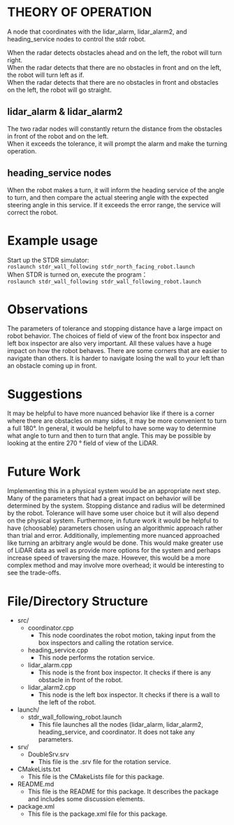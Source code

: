 # THEORY OF OPERATION
A node that coordinates with the lidar_alarm, lidar_alarm2, and heading_service nodes to control the stdr robot.  

When the radar detects obstacles ahead and on the left, the robot will turn right.  
When the radar detects that there are no obstacles in front and on the left, the robot will turn left as if.   
When the radar detects that there are no obstacles in front and obstacles on the left, the robot will go straight.

## lidar_alarm & lidar_alarm2
The two radar nodes will constantly return the distance from the obstacles in front of the robot and on the left.   
When it exceeds the tolerance, it will prompt the alarm and make the turning operation.

## heading_service nodes
When the robot makes a turn, it will inform the heading service of the angle to turn, and then compare the actual steering angle with the expected steering angle in this service. If it exceeds the error range, the service will correct the robot.

# Example usage
Start up the STDR simulator:  
`roslaunch stdr_wall_following stdr_north_facing_robot.launch`  
When STDR is turned on, execute the program：  
`roslaunch stdr_wall_following stdr_wall_following_robot.launch`  

# Observations
The parameters of tolerance and stopping distance have a large impact on robot behavior. The choices of field of view of the front box inspector and left box inspector are also very important. All these values have a huge impact on how the robot behaves. There are some corners that are easier to navigate than others. It is harder to navigate losing the wall to your left than an obstacle coming up in front.

# Suggestions
It may be helpful to have more nuanced behavior like if there is a corner where there are obstacles on many sides, it may be more convenient to turn a full 180&deg;. In general, it would be helpful to have some way to determine what angle to turn and then to turn that angle. This may be possible by looking at the entire 270 &deg; field of view of the LiDAR.

# Future Work
Implementing this in a physical system would be an appropriate next step. Many of the parameters that had a great impact on behavior will be determined by the system. Stopping distance and radius will be determined by the robot. Tolerance will have some user choice but it will also depend on the physical system. Furthermore, in future work it would be helpful to have (choosable) parameters chosen using an algorithmic approach rather than trial and error. Additionally, implementing more nuanced approached like turning an arbitrary angle would be done. This would make greater use of LiDAR data as well as provide more options for the system and perhaps increase speed of traversing the maze. However, this would be a more complex method and may involve more overhead; it would be interesting to see the trade-offs.

# File/Directory Structure
* src/
   * coordinator.cpp
      * This node coordinates the robot motion, taking input from the box inspectors and calling the rotation service.
   * heading_service.cpp
      * This node performs the rotation service. 
   * lidar_alarm.cpp
      * This node is the front box inspector. It checks if there is any obstacle in front of the robot.
   * lidar_alarm2.cpp 
      * This node is the left box inspector. It checks if there is a wall to the left of the robot.
 * launch/
    * stdr_wall_following_robot.launch
       * This file launches all the nodes (lidar_alarm, lidar_alarm2, heading_service, and coordinator. It does not take any parameters.
 * srv/
    * DoubleSrv.srv
       * This file is the .srv file for the rotation service.  
 * CMakeLists.txt
    * This file is the CMakeLists file for this package.
 * README.md
    * This file is the README for this package. It describes the package and includes some discussion elements.
 * package.xml
    * This file is the package.xml file for this package.
